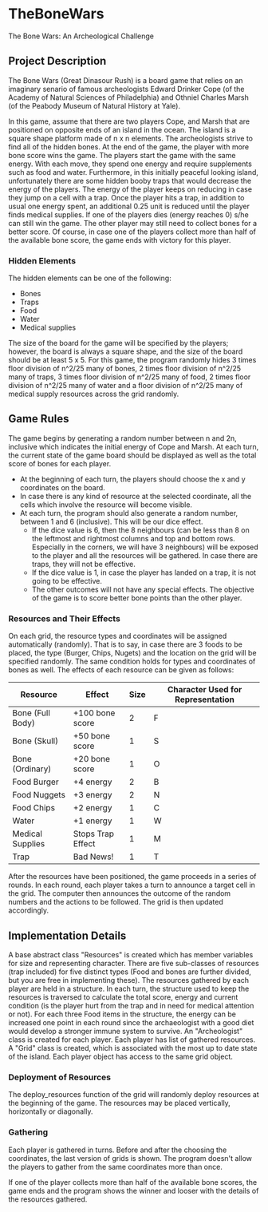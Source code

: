 # TheBoneWars
The Bone Wars: An Archeological Challenge

## Project Description
The Bone Wars (Great Dinasour Rush) is a board game that relies on an imaginary senario of famous archeologists Edward Drinker Cope (of the Academy of Natural Sciences of Philadelphia) and Othniel Charles Marsh (of the Peabody Museum of Natural History at Yale). 

In this game, assume that there are two players Cope, and Marsh that are positioned on opposite ends of an island in the ocean. The island is a square shape platform made of n x n elements. The archeologists strive to find all of the hidden bones. At the end of the game, the player with more bone score wins the game. The players start the game with the same energy. With each move, they spend one energy and require supplements such as food and water. Furthermore, in this initially peaceful looking island, unfortunately there are some hidden booby traps that would decrease the energy of the players. The energy of the player keeps on reducing in case they jump on a cell with a trap. Once the player hits a trap, in addition to usual one energy spent, an additional 0.25 unit is reduced until the player finds medical supplies. If one of the players dies (energy reaches 0) s/he can still win the game. The other player may still need to collect bones for a better score. Of course, in case one of the players collect more than half of the available bone score, the game ends with victory for this player.

### Hidden Elements
The hidden elements can be one of the following:
* Bones
* Traps
* Food
* Water
* Medical supplies

The size of the board for the game will be specified by the players; however, the board is always a square shape, and the size of the board should be at least 5 x 5. For this game, the program randomly hides 3 times floor division of n^2/25 many of bones, 2 times floor division of n^2/25 many of traps, 3 times floor division of n^2/25 many of food, 2 times floor division of n^2/25 many of water and a floor division of n^2/25 many of medical supply resources across the grid randomly. 

## Game Rules
The game begins by generating a random number between n and 2n, inclusive which indicates the initial energy of Cope and Marsh. At each turn, the current state of the game board should be displayed as well as the total score of bones for each player.
* At the beginning of each turn, the players should choose the x and y coordinates on the board.
* In case there is any kind of resource at the selected coordinate, all the cells which involve the resource will become visible.
* At each turn, the program should also generate a random number, between 1 and 6 (inclusive). This will be our dice effect.
  * If the dice value is 6, then the 8 neighbours (can be less than 8 on the leftmost and rightmost columns and top and bottom rows. Especially in the corners, we will have 3 neighbours) will be exposed to the player and all the resources will be gathered. In case there are traps, they will not be effective.
  * If the dice value is 1, in case the player has landed on a trap, it is not going to be effective.
  * The other outcomes will not have any special effects.
  The objective of the game is to score better bone points than the other player.

### Resources and Their Effects
On each grid, the resource types and coordinates will be assigned automatically (randomly). That is to say, in case there are 3 foods to be placed, the type (Burger, Chips, Nugets) and the location on the grid will be specified randomly. The same condition holds for types and coordinates of bones as well. The effects of each resource can be given as follows:

Resource | Effect | Size | Character Used for Representation
-------- | ------ | ---- | ---------------------------------
Bone (Full Body) | +100 bone score | 2 | F
Bone (Skull) | +50 bone score | 1 | S
Bone (Ordinary) | +20 bone score | 1 | O
Food Burger | +4 energy | 2 | B
Food Nuggets | +3 energy | 2 | N
Food Chips | +2 energy | 1 | C
Water | +1 energy | 1 | W
Medical Supplies | Stops Trap Effect | 1 | M
Trap | Bad News! | 1 | T

After the resources have been positioned, the game proceeds in a series of rounds. In each round, each player takes a turn to announce a target cell in the grid. The computer then announces the outcome of the random numbers and the actions to be followed. The grid is then updated accordingly.

## Implementation Details
A base abstract class "Resources" is created which has member variables for size and representing character. There are five sub-classes of resources (trap included) for five distinct types (Food and bones are further divided, but you are free in implementing these). The resources gathered by each player are held in a structure. In each turn, the structure used to keep the resources is traversed to calculate the total score, energy and current condition (is the player hurt from the trap and in need for medical attention or not). For each three Food items in the structure, the energy can be increased one point in each round since the archaeologist with a good diet would develop a stronger immune system to survive. An "Archeologist" class is created for each player. Each player has list of gathered resources. A "Grid" class is created, which is associated with the most up to date state of the island. Each player object has access to the same grid object.

### Deployment of Resources
The deploy_resources function of the grid will randomly deploy resources at the beginning of the game. The resources may be placed vertically, horizontally or diagonally.

### Gathering
Each player is gathered in turns. Before and after the choosing the coordinates, the last version of grids is shown. The program doesn't allow the players to gather from the same coordinates more than once.

If one of the player collects more than half of the available bone scores, the game ends and the program shows the winner and looser with the details of the resources gathered.
